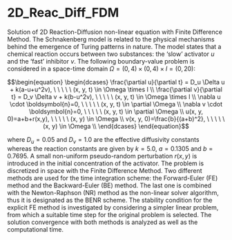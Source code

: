 # 2D_Reac_Diff_FDM
Solution of 2D Reaction-Diffusion non-linear equation with Finite Difference Method. The Schnakenberg model is related to the physical mechanisms behind the emergence of Turing patterns in nature. The model states that a chemical reaction occurs between two substances: the ‘slow’ activator $`u`$ and the ‘fast’ inhibitor $`v`$. The following boundary-value problem is considered in a space-time domain $`\Omega = (0, 4) \times (0, 4) \times I = (0, 20)`$:

```math
\begin{equation}
    \begin{dcases} 
        \frac{\partial u}{\partial t} = D_u \Delta u + k(a-u+u^2v), \ \ \ \ \ (x, y, t) \in \Omega \times I \\
        \frac{\partial v}{\partial t} = D_v \Delta v + k(b-u^2v), \ \ \ \ \ (x, y, t) \in \Omega \times I \\
        \nabla u \cdot \boldsymbol{n}=0, \ \ \ \ \ (x, y, t) \in \partial \Omega \\
        \nabla v \cdot \boldsymbol{n}=0, \ \ \ \ \ (x, y, t) \in \partial \Omega \\
        u(x, y, 0)=a+b+r(x,y), \ \ \ \ \ (x, y) \in \Omega \\
        v(x, y, 0)=\frac{b}{(a+b)^2}, \ \ \ \ \ (x, y) \in \Omega \\
    \end{dcases}
\end{equation}
```

where $`D_u=0.05`$ and $`D_v=1.0`$ are the effective diffusivity constants whereas the reaction constants are given by $`k=5.0`$, $`a=0.1305`$ and $`b=0.7695`$. A small non-uniform pseudo-random perturbation $`r(x,y)`$ is introduced in the initial concentration of the activator. The problem is discretized in space with the Finite Difference Method. Two different methods are used for the time integration scheme: the Forward-Euler (FE) method and the Backward-Euler (BE) method. The last one is combined with the Newton-Raphson (NR) method as the non-linear solver algorithm, thus it is designated as the BENR scheme. The stability condition for the explicit FE method is investigated by considering a simpler linear problem, from which a suitable time step for the original problem is selected. The solution convergence with both methods is analyzed as well as the computational time.

